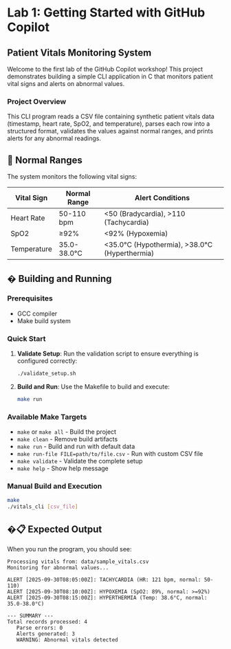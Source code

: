 # Lab 1: Getting Started with GitHub Copilot

## Patient Vitals Monitoring System

Welcome to the first lab of the GitHub Copilot workshop! This project demonstrates building a simple CLI application in C that monitors patient vital signs and alerts on abnormal values.

### Project Overview

This CLI program reads a CSV file containing synthetic patient vitals data (timestamp, heart rate, SpO2, and temperature), parses each row into a structured format, validates the values against normal ranges, and prints alerts for any abnormal readings.


## 🏥 **Normal Ranges**

The system monitors the following vital signs:

| Vital Sign | Normal Range | Alert Conditions |
|------------|--------------|------------------|
| Heart Rate | 50-110 bpm  | <50 (Bradycardia), >110 (Tachycardia) |
| SpO2       | ≥92%         | <92% (Hypoxemia) |
| Temperature| 35.0-38.0°C  | <35.0°C (Hypothermia), >38.0°C (Hyperthermia) |

## � **Building and Running**

### Prerequisites
- GCC compiler
- Make build system

### Quick Start
1. **Validate Setup**: Run the validation script to ensure everything is configured correctly:
   ```bash
   ./validate_setup.sh
   ```

2. **Build and Run**: Use the Makefile to build and execute:
   ```bash
   make run
   ```

### Available Make Targets
- `make` or `make all` - Build the project
- `make clean` - Remove build artifacts
- `make run` - Build and run with default data
- `make run-file FILE=path/to/file.csv` - Run with custom CSV file
- `make validate` - Validate the complete setup
- `make help` - Show help message

### Manual Build and Execution
```bash
make
./vitals_cli [csv_file]
```

## �📋 **Expected Output**

When you run the program, you should see:
```
Processing vitals from: data/sample_vitals.csv
Monitoring for abnormal values...

ALERT [2025-09-30T08:05:00Z]: TACHYCARDIA (HR: 121 bpm, normal: 50-110) 
ALERT [2025-09-30T08:10:00Z]: HYPOXEMIA (SpO2: 89%, normal: >=92%) 
ALERT [2025-09-30T08:15:00Z]: HYPERTHERMIA (Temp: 38.6°C, normal: 35.0-38.0°C) 

--- SUMMARY ---
Total records processed: 4
   Parse errors: 0
   Alerts generated: 3
   WARNING: Abnormal vitals detected
```


